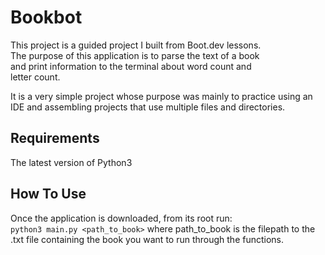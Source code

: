 # Bookbot

This project is a guided project I built from Boot.dev lessons.  
The purpose of this application is to parse the text of a book  
and print information to the terminal about word count and  
letter count.  

It is a very simple project whose purpose was mainly to practice
using an IDE and assembling projects that use multiple files and directories.

## Requirements

The latest version of Python3

## How To Use

Once the application is downloaded, from its root run:  
`python3 main.py <path_to_book>` where path_to_book is the filepath to the
.txt file containing the book you want to run through the functions.
